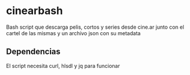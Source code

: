 # cinearbash

Bash script que descarga pelis, cortos y series desde cine.ar junto con el cartel de las mismas y un archivo json con su metadata

## Dependencias
El script necesita curl, hlsdl y jq para funcionar
